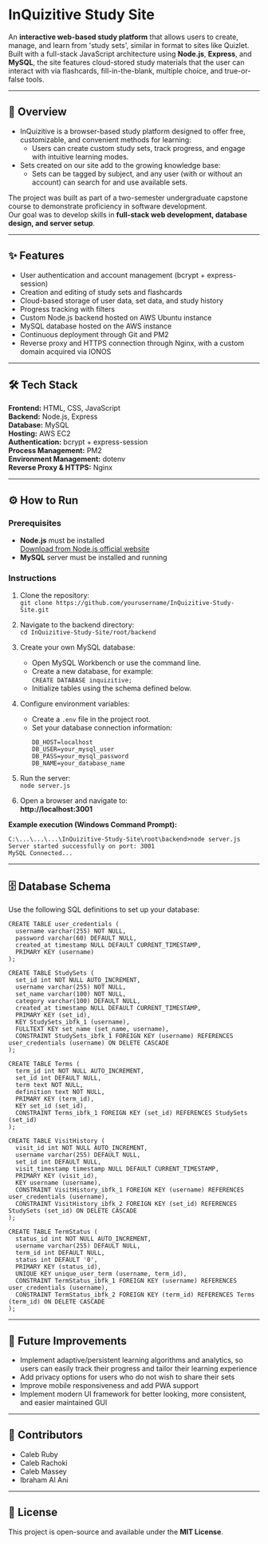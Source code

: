 # InQuizitive Study Site

An **interactive web-based study platform** that allows users to create, manage, and learn from 'study sets', similar in format to sites like Quizlet.  
Built with a full-stack JavaScript architecture using **Node.js**, **Express**, and **MySQL**, the site features cloud-stored study materials that the user can interact with via flashcards, fill-in-the-blank, multiple choice, and true-or-false tools.

---

## 🧠 Overview
- InQuizitive is a browser-based study platform designed to offer free, customizable, and convenient methods for learning:
  - Users can create custom study sets, track progress, and engage with intuitive learning modes.
- Sets created on our site add to the growing knowledge base:
  - Sets can be tagged by subject, and any user (with or without an account) can search for and use available sets.

The project was built as part of a two-semester undergraduate capstone course to demonstrate proficiency in software development.  
Our goal was to develop skills in **full-stack web development, database design, and server setup**.

---

## ✨ Features
- User authentication and account management (bcrypt + express-session)
- Creation and editing of study sets and flashcards
- Cloud-based storage of user data, set data, and study history
- Progress tracking with filters
- Custom Node.js backend hosted on AWS Ubuntu instance
- MySQL database hosted on the AWS instance
- Continuous deployment through Git and PM2
- Reverse proxy and HTTPS connection through Nginx, with a custom domain acquired via IONOS

---

## 🛠 Tech Stack
**Frontend:** HTML, CSS, JavaScript  
**Backend:** Node.js, Express  
**Database:** MySQL  
**Hosting:** AWS EC2  
**Authentication:** bcrypt + express-session  
**Process Management:** PM2  
**Environment Management:** dotenv  
**Reverse Proxy & HTTPS:** Nginx

---

## ⚙️ How to Run

### Prerequisites
- **Node.js** must be installed  
  [Download from Node.js official website](https://nodejs.org)
- **MySQL** server must be installed and running

### Instructions
1. Clone the repository:  
   `git clone https://github.com/yourusername/InQuizitive-Study-Site.git`

2. Navigate to the backend directory:  
   `cd InQuizitive-Study-Site/root/backend`

3. Create your own MySQL database:
   - Open MySQL Workbench or use the command line.
   - Create a new database, for example:  
     `CREATE DATABASE inquizitive;`
   - Initialize tables using the schema defined below.

4. Configure environment variables:
   - Create a `.env` file in the project root.
   - Set your database connection information:
     ```
     DB_HOST=localhost
     DB_USER=your_mysql_user
     DB_PASS=your_mysql_password
     DB_NAME=your_database_name
     ```

5. Run the server:  
   `node server.js`

6. Open a browser and navigate to:  
   **http://localhost:3001**

**Example execution (Windows Command Prompt):**
```
C:\...\...\...\InQuizitive-Study-Site\root\backend>node server.js
Server started successfully on port: 3001
MySQL Connected...
```

---

## 🗄 Database Schema

Use the following SQL definitions to set up your database:

```
CREATE TABLE user_credentials (
  username varchar(255) NOT NULL,
  password varchar(60) DEFAULT NULL,
  created_at timestamp NULL DEFAULT CURRENT_TIMESTAMP,
  PRIMARY KEY (username)
);

CREATE TABLE StudySets (
  set_id int NOT NULL AUTO_INCREMENT,
  username varchar(255) NOT NULL,
  set_name varchar(100) NOT NULL,
  category varchar(100) DEFAULT NULL,
  created_at timestamp NULL DEFAULT CURRENT_TIMESTAMP,
  PRIMARY KEY (set_id),
  KEY StudySets_ibfk_1 (username),
  FULLTEXT KEY set_name (set_name, username),
  CONSTRAINT StudySets_ibfk_1 FOREIGN KEY (username) REFERENCES user_credentials (username) ON DELETE CASCADE
);

CREATE TABLE Terms (
  term_id int NOT NULL AUTO_INCREMENT,
  set_id int DEFAULT NULL,
  term text NOT NULL,
  definition text NOT NULL,
  PRIMARY KEY (term_id),
  KEY set_id (set_id),
  CONSTRAINT Terms_ibfk_1 FOREIGN KEY (set_id) REFERENCES StudySets (set_id)
);

CREATE TABLE VisitHistory (
  visit_id int NOT NULL AUTO_INCREMENT,
  username varchar(255) DEFAULT NULL,
  set_id int DEFAULT NULL,
  visit_timestamp timestamp NULL DEFAULT CURRENT_TIMESTAMP,
  PRIMARY KEY (visit_id),
  KEY username (username),
  CONSTRAINT VisitHistory_ibfk_1 FOREIGN KEY (username) REFERENCES user_credentials (username),
  CONSTRAINT VisitHistory_ibfk_2 FOREIGN KEY (set_id) REFERENCES StudySets (set_id) ON DELETE CASCADE
);

CREATE TABLE TermStatus (
  status_id int NOT NULL AUTO_INCREMENT,
  username varchar(255) DEFAULT NULL,
  term_id int DEFAULT NULL,
  status int DEFAULT '0',
  PRIMARY KEY (status_id),
  UNIQUE KEY unique_user_term (username, term_id),
  CONSTRAINT TermStatus_ibfk_1 FOREIGN KEY (username) REFERENCES user_credentials (username),
  CONSTRAINT TermStatus_ibfk_2 FOREIGN KEY (term_id) REFERENCES Terms (term_id) ON DELETE CASCADE
);
```

---

## 🚀 Future Improvements
- Implement adaptive/persistent learning algorithms and analytics, so users can easily track their progress and tailor their learning experience 
- Add privacy options for users who do not wish to share their sets 
- Improve mobile responsiveness and add PWA support
- Implement modern UI framework for better looking, more consistent, and easier maintained GUI

---

## 👥 Contributors
- Caleb Ruby
- Caleb Rachoki
- Caleb Massey
- Ibraham Al Ani

---

## 📄 License
This project is open-source and available under the **MIT License**.
